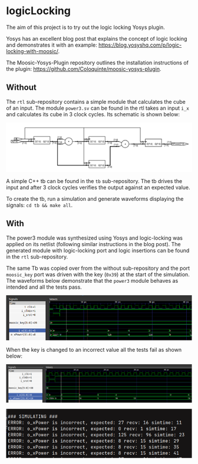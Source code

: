 # logicLocking

The aim of this project is to try out the logic locking Yosys plugin.

Yosys has an excellent blog post that explains the concept of logic locking and
demonstrates it with an example: https://blog.yosyshq.com/p/logic-locking-with-moosic/.

The Moosic-Yosys-Plugin repository outlines the installation instructions of the
plugin: https://github.com/Coloquinte/moosic-yosys-plugin.

## Without

The `rtl` sub-repository contains a simple module that calculates the cube of an
input. The module `power3.sv` can be found in the rtl takes an input `i_x` and calculates its cube in 3 clock cycles. Its schematic is shown below:

![power3](images/power3.png)

A simple C++ tb can be found in the `tb` sub-repository. The tb drives the input and after 3 clock cycles verifies the output against an expected value.

To create the tb, run a simulation and generate waveforms displaying the
signals: `cd tb && make all`.

## With

The power3 module was synthesized using Yosys and logic-locking was applied on
its netlist (following similar instructions in the blog post). The generated
module with logic-locking port and logic insertions can be found in the `rtl`
sub-repository.

The same Tb was copied over from the without sub-repository and the port `moosic_key` port was driven with the key (`0x39`) at the start of the
simulation. The waveforms below demonstrate that the `power3` module behaves as
intended and all the tests pass.

![unlocked](images/unlocked.png)

When the key is changed to an incorrect value all the tests fail as shown below:

![locked](images/locked.png)

![errors](images/errors.png)
